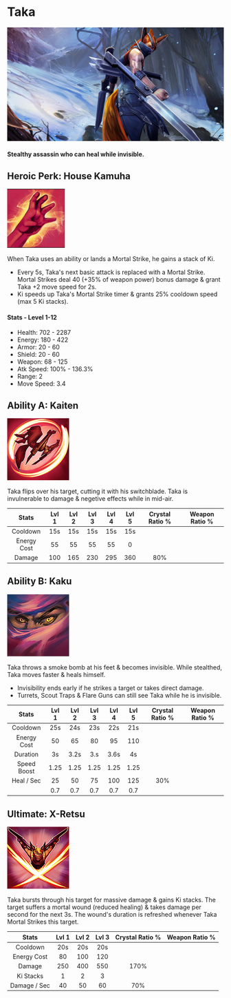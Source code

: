 # Taka

  


![](../../.gitbook/assets/image%20%28146%29.png)

#### Stealthy assassin who can heal while invisible.

## Heroic Perk: House Kamuha

![House Kamuha](../../.gitbook/assets/house.PNG)

When Taka uses an ability or lands a Mortal Strike, he gains a stack of Ki.

* Every 5s, Taka's next basic attack is replaced with a Mortal Strike. Mortal Strikes deal 40 \(+35% of weapon power\) bonus damage & grant Taka +2 move speed for 2s.
* Ki speeds up Taka's Mortal Strike timer & grants 25% cooldown speed \(max 5 Ki stacks\).

#### Stats - Level 1-12

* Health: 702 - 2287
* Energy: 180 - 422
* Armor: 20 - 60
* Shield: 20 - 60
* Weapon: 68 - 125
* Atk Speed: 100% - 136.3%
* Range: 2
* Move Speed: 3.4

## Ability A: Kaiten

![Kaiten](../../.gitbook/assets/image%20%28113%29.png)

Taka flips over his target, cutting it with his switchblade. Taka is invulnerable to damage & negetive effects while in mid-air.

| Stats | Lvl 1 | Lvl 2 | Lvl 3 | Lvl 4 | Lvl 5 | Crystal      Ratio % | Weapon     Ratio % |
| :---: | :---: | :---: | :---: | :---: | :---: | :---: | :---: |
| Cooldown | 15s | 15s | 15s | 15s | 15s |  |  |
| Energy       Cost | 55 | 55 | 55 | 55 | 0 |  |  |
| Damage | 100 | 165 | 230 | 295 | 360 | 80% |  |

## Ability B: Kaku

![Kaku](../../.gitbook/assets/image%20%2865%29.png)

Taka throws a smoke bomb at his feet & becomes invisible. While stealthed, Taka moves faster & heals himself.

* Invisibility ends early if he strikes a target or takes direct damage.
* Turrets, Scout Traps & Flare Guns can still see Taka while he is invisible.

| Stats | Lvl 1 | Lvl 2 | Lvl 3 | Lvl 4 | Lvl 5 | Crystal      Ratio % | Weapon     Ratio % |
| :---: | :---: | :---: | :---: | :---: | :---: | :---: | :---: |
| Cooldown | 25s | 24s | 23s | 22s | 21s |  |  |
| Energy       Cost | 50 | 65 | 80 | 95 | 110 |  |  |
| Duration | 3s | 3.2s | 3.s | 3.6s | 4s |  |  |
| Speed        Boost | 1.25 | 1.25 | 1.25 | 1.25 | 1.25 |  |  |
| Heal / Sec | 25 | 50 | 75 | 100 | 125 | 30% |  |
|  | 0.7 | 0.7 | 0.7 | 0.7 | 0.7 |  |  |

## Ultimate: X-Retsu

![X-Retsu](../../.gitbook/assets/image%20%28308%29.png)

Taka bursts through his target for massive damage & gains Ki stacks. The target suffers a mortal wound \(reduced healing\) & takes damage per second for the next 3s. The wound's duration is refreshed whenever Taka Mortal Strikes this target.

| Stats | Lvl 1 | Lvl 2 | Lvl 3 | Crystal Ratio % | Weapon Ratio % |
| :---: | :---: | :---: | :---: | :---: | :---: |
| Cooldown | 20s | 20s | 20s |  |  |
| Energy Cost | 80 | 100 | 120 |  |  |
| Damage | 250 | 400 | 550 | 170% |  |
| Ki Stacks | 1 | 2 | 3 |  |  |
| Damage / Sec | 40 | 50 | 60 | 70% |  |

